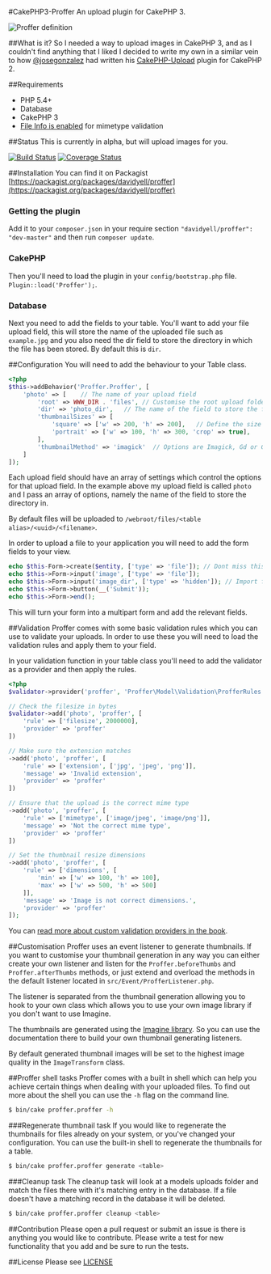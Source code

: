 #CakePHP3-Proffer
An upload plugin for CakePHP 3.

![Proffer definition](http://i.imgur.com/OaAqQ6x.png)

##What is it?
So I needed a way to upload images in CakePHP 3, and as I couldn't find anything that I liked I decided to write my own 
in a similar vein to how [@josegonzalez](https://github.com/josegonzalez) had written his 
[CakePHP-Upload](https://github.com/josegonzalez/cakephp-upload) plugin for CakePHP 2.

##Requirements
* PHP 5.4+
* Database
* CakePHP 3
* [File Info is enabled](http://php.net/manual/en/book.fileinfo.php) for mimetype validation

##Status
This is currently in alpha, but will upload images for you.

[![Build Status](https://travis-ci.org/davidyell/CakePHP3-Proffer.svg?branch=master)](https://travis-ci.org/davidyell/CakePHP3-Proffer)
[![Coverage Status](https://coveralls.io/repos/davidyell/CakePHP3-Proffer/badge.png)](https://coveralls.io/r/davidyell/CakePHP3-Proffer)

##Installation
You can find it on Packagist [https://packagist.org/packages/davidyell/proffer](https://packagist.org/packages/davidyell/proffer)

### Getting the plugin
Add it to your `composer.json` in your require section `"davidyell/proffer": "dev-master"` and then run `composer update`.

### CakePHP
Then you'll need to load the plugin in your `config/bootstrap.php` file. `Plugin::load('Proffer');`.

### Database
Next you need to add the fields to your table. You'll want to add your file upload field, this will store the name of the uploaded file such as `example.jpg` and you also need the dir field to store the directory in which the file has been stored. By default this is `dir`.

##Configuration
You will need to add the behaviour to your Table class.

```php
<?php
$this->addBehavior('Proffer.Proffer', [
	'photo' => [	// The name of your upload field
		'root' => WWW_DIR . 'files', // Customise the root upload folder here, or leave blank to use the default
		'dir' => 'photo_dir',	// The name of the field to store the folder
		'thumbnailSizes' => [
			'square' => ['w' => 200, 'h' => 200],	// Define the size and prefix of your thumbnails
			'portrait' => ['w' => 100, 'h' => 300, 'crop' => true],		// Crop will crop the image as well as resize it
		],
		'thumbnailMethod' => 'imagick'	// Options are Imagick, Gd or Gmagick
	]
]);
```

Each upload field should have an array of settings which control the options for that upload field. In the example 
above my upload field is called `photo` and I pass an array of options, namely the name of the field to store the 
directory in.

By default files will be uploaded to `/webroot/files/<table alias>/<uuid>/<filename>`.

In order to upload a file to your application you will need to add the form fields to your view.
```php
echo $this-Form->create($entity, ['type' => 'file']); // Dont miss this out or no files will upload
echo $this->Form->input('image', ['type' => 'file']);
echo $this->Form->input('image_dir', ['type' => 'hidden']); // Import for edit forms
echo $this->Form->button(__('Submit'));
echo $this->Form->end();
```
This will turn your form into a multipart form and add the relevant fields.

##Validation
Proffer comes with some basic validation rules which you can use to validate your uploads. In order to use these you 
will need to load the validation rules and apply them to your field.

In your validation function in your table class you'll need to add the validator as a provider and then apply the rules.

```php
<?php
$validator->provider('proffer', 'Proffer\Model\Validation\ProfferRules');

// Check the filesize in bytes
$validator->add('photo', 'proffer', [
	'rule' => ['filesize', 2000000],
	'provider' => 'proffer'
])

// Make sure the extension matches
->add('photo', 'proffer', [
	'rule' => ['extension', ['jpg', 'jpeg', 'png']],
	'message' => 'Invalid extension',
	'provider' => 'proffer'
])

// Ensure that the upload is the correct mime type
->add('photo', 'proffer', [
	'rule' => ['mimetype', ['image/jpeg', 'image/png']],
	'message' => 'Not the correct mime type',
	'provider' => 'proffer'
])

// Set the thumbnail resize dimensions
->add('photo', 'proffer', [
	'rule' => ['dimensions', [
		'min' => ['w' => 100, 'h' => 100],
		'max' => ['w' => 500, 'h' => 500]
	]],
	'message' => 'Image is not correct dimensions.',
	'provider' => 'proffer'
]);
```

You can [read more about custom validation providers in the book](http://book.cakephp.org/3.0/en/core-libraries/validation.html#adding-validation-providers).

##Customisation
Proffer uses an event listener to generate thumbnails. If you want to customise your thumbnail generation in any way 
you can either create your own listener and listen for the `Proffer.beforeThumbs` and `Proffer.afterThumbs` methods, or
just extend and overload the methods in the default listener located in `src/Event/ProfferListener.php`.

The listener is separated from the thumbnail generation allowing you to hook to your own class which allows you to use
your own image library if you don't want to use Imagine.

The thumbnails are generated using the [Imagine library](http://imagine.readthedocs.org/en/latest/index.html). So you can
use the documentation there to build your own thumbnail generating listeners.

By default generated thumbnail images will be set to the highest image quality in the `ImageTransform` class.

##Proffer shell tasks
Proffer comes with a built in shell which can help you achieve certain things when dealing with your uploaded files. To 
find out more about the shell you can use the `-h` flag on the command line.

```bash
$ bin/cake proffer.proffer -h
```

###Regenerate thumbnail task
If you would like to regenerate the thumbnails for files already on your system, or you've changed your configuration. You
can use the built-in shell to regenerate the thumbnails for a table.

```bash
$ bin/cake proffer.proffer generate <table>
```

###Cleanup task
The cleanup task will look at a models uploads folder and match the files there with it's matching entry in the 
database. If a file doesn't have a matching record in the database it will be deleted.

```bash
$ bin/cake proffer.proffer cleanup <table>
```

##Contribution
Please open a pull request or submit an issue is there is anything you would like to contribute. Please write a test for 
new functionality that you add and be sure to run the tests.

##License
Please see [LICENSE](LICENSE)
